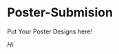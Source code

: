 # Poster-Submision
Put Your Poster Designs here!

<html>
  <head>
  </head>
  <body>
    <i>Hi</i>
  </body>
  </html>

